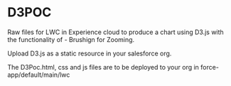 # D3POC

Raw files for LWC in Experience cloud to produce a chart using D3.js with the functionality of - Brushign for Zooming.

Upload D3.js as a static resource in your salesforce org. 

The D3Poc.html, css and js files are to be deployed to your org in force-app/default/main/lwc
